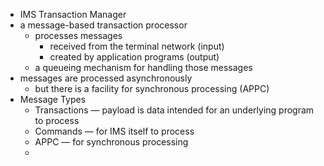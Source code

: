 - IMS Transaction Manager
- a message-based transaction processor
	- processes messages
		- received from the terminal network (input)
		- created by application programs (output)
	- a queueing mechanism for handling those messages
- messages are processed asynchronously
	- but there is a facility for synchronous processing (APPC)
- Message Types
	- Transactions — payload is data intended for an underlying program to process
	- Commands — for IMS itself to process
	- APPC — for synchronous processing
	-